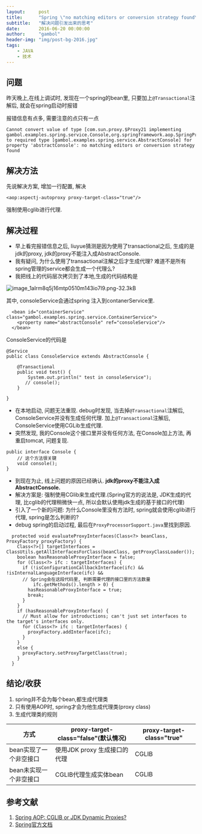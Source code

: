 ```yaml
---
layout:     post
title:      "Spring \"no matching editors or conversion strategy found\"的问题解决 以及 Spring AOP代理的介绍"
subtitle:   "解决问题引发出来的思考"
date:       2016-06-20 00:00:00
author:     "gambol"
header-img: "img/post-bg-2016.jpg"
tags:
    - JAVA
    - 技术
---
```



## 问题
昨天晚上,在线上调试时, 发现在一个spring的bean里, 只要加上`@Transactional`注解后, 就会在spring启动时报错

报错信息有点多, 需要注意的点只有一点

```
Cannot convert value of type [com.sun.proxy.$Proxy21 implementing gambol.examples.spring.service.Console,org.springframework.aop.SpringProxy,org.springframework.aop.framework.Advised] to required type [gambol.examples.spring.service.AbstractConsole] for property 'abstractConsole': no matching editors or conversion strategy found
```

## 解决方法

先说解决方案, 增加一行配置, 解决

```
<aop:aspectj-autoproxy proxy-target-class="true"/>
```

强制使用cglib进行代理.

## 解决过程 

- 早上看完报错信息之后, liuyue猜测是因为使用了transactional之后, 生成的是jdk的proxy, jdk的proxy不能注入成AbstractConsole.
- 我有疑问, 为什么使用了transactional注解之后才生成代理? 难道不是所有spring管理的service都会生成一个代理么?
- 我把线上的代码层次拷贝到了本地,生成的代码结构是

![image_1alrm8q5j16mtp0510m143io7l9.png-32.3kB](http://static.zybuluo.com/gambol/dmis2hbypu7g0o9yqm70dbkr/image_1alrm8q5j16mtp0510m143io7l9.png)

其中, consoleService会通过spring 注入到contanerService里.

```
  <bean id="containerService" class="gambol.examples.spring.service.ContainerService">
    <property name="abstractConsole" ref="consoleService"/>
  </bean>

```

ConsoleService的代码是

```
@Service
public class ConsoleService extends AbstractConsole {

    @Transactional
    public void test() {
        System.out.println(" test in consoleService");
       // console();
    }

}
```

- 在本地启动, 问题无法重现. debug时发现, 当去掉`@Transactional`注解后, ConsoleService并没有生成任何代理. 加上`@Transactional`注解后, ConsoleService使用CGLib生成代理.
- 突然发现, 我的Console这个接口里并没有任何方法, 在Console加上方法, 再重启tomcat, 问题复现.

```
public interface Console {
    // 这个方法很关键
    void console();
}
```

- 到现在为止, 线上问题的原因已经确认. **jdk的proxy不能注入成AbstractConsole.**
- 解决方案是:   强制使用CGlib来生成代理.(Spring官方的说法是, JDK生成的代理, 比cglib的代理稍微快一点, 所以会默认使用jdk生成的基于接口的代理)
- 引入了一个新的问题: 为什么Console里没有方法时, spring就会使用cglib进行代理, spring是怎么判断的?
- debug spring的启动过程, 最后在`ProxyProcessorSupport.java`里找到原因.

```
  protected void evaluateProxyInterfaces(Class<?> beanClass, ProxyFactory proxyFactory) {
    Class<?>[] targetInterfaces = ClassUtils.getAllInterfacesForClass(beanClass, getProxyClassLoader());
    boolean hasReasonableProxyInterface = false;
    for (Class<?> ifc : targetInterfaces) {
      if (!isConfigurationCallbackInterface(ifc) && !isInternalLanguageInterface(ifc) &&
      // Spring会在这段代码里, 判断需要代理的接口里的方法数量
          ifc.getMethods().length > 0) {
        hasReasonableProxyInterface = true;
        break;
      }
    }
    if (hasReasonableProxyInterface) {
      // Must allow for introductions; can't just set interfaces to the target's interfaces only.
      for (Class<?> ifc : targetInterfaces) {
        proxyFactory.addInterface(ifc);
      }
    }
    else {
      proxyFactory.setProxyTargetClass(true);
    }
  }
```


##  结论/收获

1. spring并不会为每个bean,都生成代理类
2. 只有使用AOP时, spring才会为他生成代理类(proxy class)
3. 生成代理类的规则

|    方式     | proxy-target-class="false"(默认情况)   |  proxy-target-class="true"  |
| --------   | -----  | ----  |
| bean实现了一个非空接口 | 使用JDK proxy 生成接口的代理 |   CGLIB  |
| bean未实现一个非空接口 | CGLIB代理生成实体bean | CGLIB|

## 参考文献
1. [Spring AOP: CGLIB or JDK Dynamic Proxies?](http://cliffmeyers.com/blog/2006/12/29/spring-aop-cglib-or-jdk-dynamic-proxies.html)
2. [Spring官方文档](http://docs.spring.io/spring/docs/current/spring-framework-reference/html/aop-api.html#aop-pfb-proxy-types)